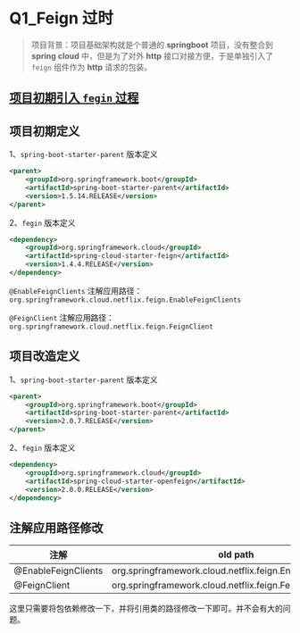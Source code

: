 # Q1_Feign 过时

> 项目背景：项目基础架构就是个普通的 **springboot** 项目，没有整合到 **spring cloud** 中，但是为了对外 **http** 接口对接方便，于是单独引入了 `feign` 组件作为 **http** 请求的包装。



## [项目初期引入 `fegin` 过程](/feign不使用eureka调用外部系统.md)



## 项目初期定义

1、`spring-boot-starter-parent` 版本定义

```xml
<parent>
    <groupId>org.springframework.boot</groupId>
    <artifactId>spring-boot-starter-parent</artifactId>
    <version>1.5.14.RELEASE</version>
</parent>
```

2、`fegin` 版本定义

```xml
<dependency>
    <groupId>org.springframework.cloud</groupId>
    <artifactId>spring-cloud-starter-feign</artifactId>
    <version>1.4.4.RELEASE</version>
</dependency>
```

`@EnableFeignClients` 注解应用路径：`org.springframework.cloud.netflix.feign.EnableFeignClients`

`@FeignClient` 注解应用路径：`org.springframework.cloud.netflix.feign.FeignClient`



## 项目改造定义

1、`spring-boot-starter-parent` 版本定义

```xml
<parent>
    <groupId>org.springframework.boot</groupId>
    <artifactId>spring-boot-starter-parent</artifactId>
    <version>2.0.7.RELEASE</version>
</parent>
```

2、`fegin` 版本定义

```xml
<dependency>
    <groupId>org.springframework.cloud</groupId>
    <artifactId>spring-cloud-starter-openfeign</artifactId>
    <version>2.0.0.RELEASE</version>
</dependency>
```



## 注解应用路径修改

| 注解                | old path                                                   | new path                                               |
| ------------------- | ---------------------------------------------------------- | ------------------------------------------------------ |
| @EnableFeignClients | org.springframework.cloud.netflix.feign.EnableFeignClients | org.springframework.cloud.openfeign.EnableFeignClients |
| @FeignClient        | org.springframework.cloud.netflix.feign.FeignClient        | org.springframework.cloud.openfeign.FeignClient        |



这里只需要将包依赖修改一下，并将引用类的路径修改一下即可。并不会有大的问题。